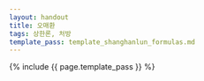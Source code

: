 ```yaml
---
layout: handout
title: 오매환
tags: 상한론, 처방
template_pass: template_shanghanlun_formulas.md
---
```



{% include {{ page.template_pass }} %}